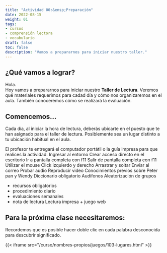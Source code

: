 ```yaml
---
title: "Actividad 00:&ensp;Preparación"
date: 2022-08-15
weight: 01
tags: 
- cursos
- comprensión lectora
- vocabulario
draft: false
toc: false
description: "Vamos a prepararnos para iniciar nuestro taller."
---
```


## ¿Qué vamos a lograr?

Hola.  
Hoy vamos a prepararnos para iniciar nuestro **Taller de Lectura**.
Veremos qué materiales requerimos para cadad día y cómo nos organizaremos en el aula. También conoceremos cómo se realizará la evaluación.

## Comencemos...

Cada día, al iniciar la hora de lectura, deberás ubicarte en el puesto que te han asignado para el taller de lectura. Posiblemente sea un lugar distinto a tu ubicación habitual en el aula.

El profesor te entregará el computador portátil o la guía impresa para que realices la actividad.
Ingresar al entorno
Crear acceso directo en el escritorio
Ir a pantalla completa con f11
Salir de pantalla completa con f11
Utilizar el mouse
Click izquierdo y derecho
Arrastrar y soltar
Enviar al correo
Probar audio
Reproducir video
Conocimientos previos sobre Peter pan y Wendy
Diccionario obligatorio
Audífonos
Aleatorización de grupos


- recursos obligatorios
- procedimiento diario
- evaluaciones semanales
- nota de lectura
Lectura impresa + juego web


## Para la próxima clase necesitaremos: 


Recordemos que es posible hacer doble clic en cada palabra desconocida para descubrir significado.


{{< iframe
  src="/curso/nombres-propios/juegos/103-lugares.html" >}}
  





